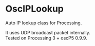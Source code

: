 # OscIPLookup
Auto IP lookup class for Processing.

It uses UDP broadcast packet internally.  
Tested on Processing 3 + oscP5 0.9.9.
